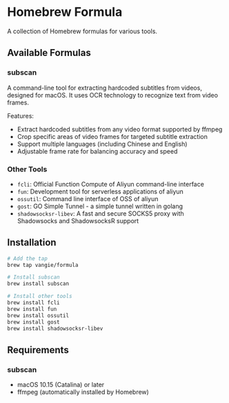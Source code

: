# Homebrew Formula

A collection of Homebrew formulas for various tools.

## Available Formulas

### subscan

A command-line tool for extracting hardcoded subtitles from videos, designed for macOS. It uses OCR technology to recognize text from video frames.

Features:

- Extract hardcoded subtitles from any video format supported by ffmpeg
- Crop specific areas of video frames for targeted subtitle extraction
- Support multiple languages (including Chinese and English)
- Adjustable frame rate for balancing accuracy and speed

### Other Tools

- `fcli`: Official Function Compute of Aliyun command-line interface
- `fun`: Development tool for serverless applications of aliyun
- `ossutil`: Command line interface of OSS of aliyun
- `gost`: GO Simple Tunnel - a simple tunnel written in golang
- `shadowsocksr-libev`: A fast and secure SOCKS5 proxy with Shadowsocks and ShadowsocksR support

## Installation

```bash
# Add the tap
brew tap vangie/formula

# Install subscan
brew install subscan

# Install other tools
brew install fcli
brew install fun
brew install ossutil
brew install gost
brew install shadowsocksr-libev
```

## Requirements

### subscan

- macOS 10.15 (Catalina) or later
- ffmpeg (automatically installed by Homebrew)
